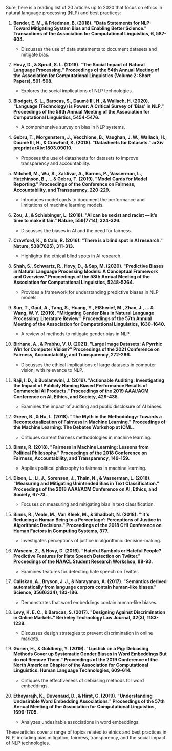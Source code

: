 Sure, here is a reading list of 20 articles up to 2020 that focus on ethics in natural language processing (NLP) and best practices:

1. **Bender, E. M., & Friedman, B. (2018). "Data Statements for NLP: Toward Mitigating System Bias and Enabling Better Science." Transactions of the Association for Computational Linguistics, 6, 587-604.**
   - Discusses the use of data statements to document datasets and mitigate bias.

2. **Hovy, D., & Spruit, S. L. (2016). "The Social Impact of Natural Language Processing." Proceedings of the 54th Annual Meeting of the Association for Computational Linguistics (Volume 2: Short Papers), 591-598.**
   - Explores the social implications of NLP technologies.

3. **Blodgett, S. L., Barocas, S., Daumé III, H., & Wallach, H. (2020). "Language (Technology) is Power: A Critical Survey of 'Bias' in NLP." Proceedings of the 58th Annual Meeting of the Association for Computational Linguistics, 5454-5476.**
   - A comprehensive survey on bias in NLP systems.

4. **Gebru, T., Morgenstern, J., Vecchione, B., Vaughan, J. W., Wallach, H., Daumé III, H., & Crawford, K. (2018). "Datasheets for Datasets." arXiv preprint arXiv:1803.09010.**
   - Proposes the use of datasheets for datasets to improve transparency and accountability.

5. **Mitchell, M., Wu, S., Zaldivar, A., Barnes, P., Vasserman, L., Hutchinson, B., ... & Gebru, T. (2019). "Model Cards for Model Reporting." Proceedings of the Conference on Fairness, Accountability, and Transparency, 220-229.**
   - Introduces model cards to document the performance and limitations of machine learning models.

6. **Zou, J., & Schiebinger, L. (2018). "AI can be sexist and racist — it’s time to make it fair." Nature, 559(7714), 324-326.**
   - Discusses the biases in AI and the need for fairness.

7. **Crawford, K., & Calo, R. (2016). "There is a blind spot in AI research." Nature, 538(7625), 311-313.**
   - Highlights the ethical blind spots in AI research.

8. **Shah, S., Schwartz, R., Hovy, D., & Sap, M. (2020). "Predictive Biases in Natural Language Processing Models: A Conceptual Framework and Overview." Proceedings of the 58th Annual Meeting of the Association for Computational Linguistics, 5248-5264.**
   - Provides a framework for understanding predictive biases in NLP models.

9. **Sun, T., Gaut, A., Tang, S., Huang, Y., ElSherief, M., Zhao, J., ... & Wang, W. Y. (2019). "Mitigating Gender Bias in Natural Language Processing: Literature Review." Proceedings of the 57th Annual Meeting of the Association for Computational Linguistics, 1630-1640.**
   - A review of methods to mitigate gender bias in NLP.

10. **Birhane, A., & Prabhu, V. U. (2021). "Large Image Datasets: A Pyrrhic Win for Computer Vision?" Proceedings of the 2021 Conference on Fairness, Accountability, and Transparency, 272-286.**
    - Discusses the ethical implications of large datasets in computer vision, with relevance to NLP.

11. **Raji, I. D., & Buolamwini, J. (2019). "Actionable Auditing: Investigating the Impact of Publicly Naming Biased Performance Results of Commercial AI Products." Proceedings of the 2019 AAAI/ACM Conference on AI, Ethics, and Society, 429-435.**
    - Examines the impact of auditing and public disclosure of AI biases.

12. **Green, B., & Hu, L. (2018). "The Myth in the Methodology: Towards a Recontextualization of Fairness in Machine Learning." Proceedings of the Machine Learning: The Debates Workshop at ICML.**
    - Critiques current fairness methodologies in machine learning.

13. **Binns, R. (2018). "Fairness in Machine Learning: Lessons from Political Philosophy." Proceedings of the 2018 Conference on Fairness, Accountability, and Transparency, 149-159.**
    - Applies political philosophy to fairness in machine learning.

14. **Dixon, L., Li, J., Sorensen, J., Thain, N., & Vasserman, L. (2018). "Measuring and Mitigating Unintended Bias in Text Classification." Proceedings of the 2018 AAAI/ACM Conference on AI, Ethics, and Society, 67-73.**
    - Focuses on measuring and mitigating bias in text classification.

15. **Binns, R., Veale, M., Van Kleek, M., & Shadbolt, N. (2018). "‘It's Reducing a Human Being to a Percentage’: Perceptions of Justice in Algorithmic Decisions." Proceedings of the 2018 CHI Conference on Human Factors in Computing Systems, 377.**
    - Investigates perceptions of justice in algorithmic decision-making.

16. **Waseem, Z., & Hovy, D. (2016). "Hateful Symbols or Hateful People? Predictive Features for Hate Speech Detection on Twitter." Proceedings of the NAACL Student Research Workshop, 88-93.**
    - Examines features for detecting hate speech on Twitter.

17. **Caliskan, A., Bryson, J. J., & Narayanan, A. (2017). "Semantics derived automatically from language corpora contain human-like biases." Science, 356(6334), 183-186.**
    - Demonstrates that word embeddings contain human-like biases.

18. **Levy, K. E. C., & Barocas, S. (2017). "Designing Against Discrimination in Online Markets." Berkeley Technology Law Journal, 32(3), 1183-1238.**
    - Discusses design strategies to prevent discrimination in online markets.

19. **Gonen, H., & Goldberg, Y. (2019). "Lipstick on a Pig: Debiasing Methods Cover up Systematic Gender Biases in Word Embeddings But do not Remove Them." Proceedings of the 2019 Conference of the North American Chapter of the Association for Computational Linguistics: Human Language Technologies, 609-614.**
    - Critiques the effectiveness of debiasing methods for word embeddings.

20. **Ethayarajh, K., Duvenaud, D., & Hirst, G. (2019). "Understanding Undesirable Word Embedding Associations." Proceedings of the 57th Annual Meeting of the Association for Computational Linguistics, 1696-1705.**
    - Analyzes undesirable associations in word embeddings.

These articles cover a range of topics related to ethics and best practices in NLP, including bias mitigation, fairness, transparency, and the social impact of NLP technologies.